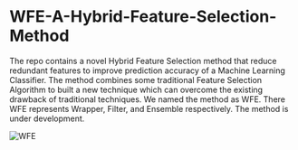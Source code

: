# WFE-A-Hybrid-Feature-Selection-Method
The repo contains a novel Hybrid Feature Selection method that reduce redundant features to improve prediction accuracy of a Machine Learning Classifier. The method combines some traditional Feature Selection Algorithm to built a new technique which can overcome the existing drawback of traditional techniques. We named the method as WFE. There WFE represents Wrapper, Filter, and Ensemble respectively. The method is under development.

![WFE](https://user-images.githubusercontent.com/70132613/144663131-0f2d1d5e-fad0-4118-88ad-a0e5dcc9c849.png)
